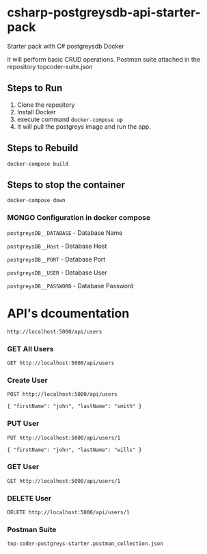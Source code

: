 # csharp-postgreysdb-api-starter-pack
Starter pack with C# postgreysdb Docker

It will perform basic CRUD operations. Postman suite attached in the repository topcoder-suite.json


## Steps to Run
1. Clone the repository
2. Install Docker
3. execute command `docker-compose up`
4. It will pull the postgreys image and run the app.


## Steps to Rebuild
`docker-compose build`

## Steps to stop the container
`docker-compose down`

### MONGO Configuration in docker compose

`postgreysDB__DATABASE` - Database Name

`postgreysDB__Host` - Database Host

`postgreysDB__PORT` - Database Port

`postgreysDB__USER` - Database User

`postgreysDB__PASSWORD` - Database Password

# API's dcoumentation
`http://localhost:5000/api/users`

### GET All Users
`GET http://localhost:5000/api/users`

### Create User
`POST http://localhost:5000/api/users`

`{
	"firstName": "john",
	"lastName": "smith"
}`

### PUT User
`PUT http://localhost:5000/api/users/1`

`{
	"firstName": "john",
	"lastName": "wills"
}`

### GET User
`GET http://localhost:5000/api/users/1`


### DELETE User
`DELETE http://localhost:5000/api/users/1`


### Postman Suite
`top-coder-postgreys-starter.postman_collection.json`